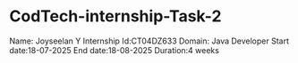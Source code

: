 # CodTech-internship-Task-2
Name: Joyseelan Y
Internship Id:CT04DZ633
Domain: Java Developer 
Start date:18-07-2025
End date:18-08-2025
Duration:4 weeks
